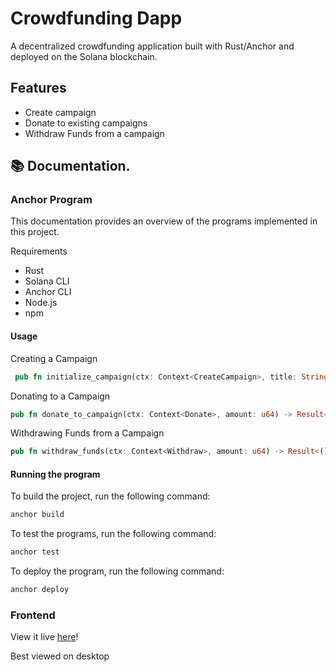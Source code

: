 # Crowdfunding Dapp

A decentralized crowdfunding application built with Rust/Anchor and deployed on the Solana blockchain.

## Features

- Create campaign
- Donate to existing campaigns
- Withdraw Funds from a campaign

## 📚 Documentation.

### Anchor Program

This documentation provides an overview of the programs implemented in this project.

Requirements

- Rust
- Solana CLI
- Anchor CLI
- Node.js
- npm

#### Usage

Creating a Campaign

```rust
 pub fn initialize_campaign(ctx: Context<CreateCampaign>, title: String, description: String, goal: u64) -> Result<()> {}
```

Donating to a Campaign

```rust
pub fn donate_to_campaign(ctx: Context<Donate>, amount: u64) -> Result<()> {};
```

Withdrawing Funds from a Campaign

```rust
pub fn withdraw_funds(ctx: Context<Withdraw>, amount: u64) -> Result<()> {};
```

#### Running the program

To build the project, run the following command:

```sh
anchor build
```

To test the programs, run the following command:

```sh
anchor test
```

To deploy the program, run the following command:

```sh
anchor deploy
```

### Frontend

View it live [here]()!

Best viewed on desktop
